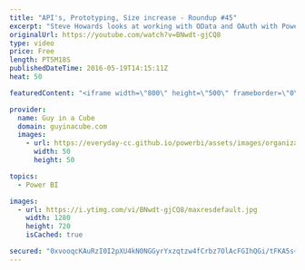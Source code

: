 ```yaml
---
title: "API's, Prototyping, Size increase - Roundup #45"
excerpt: "Steve Howards looks at working with OData and OAuth with Power BI. Bill Anton looks at prototyping and comparing Power BI Desktop to Power Pivot/Excel. We also had a few updates from the Power BI team regarding Q&A working with direct connections via the enterprise gateway, Query Parameters and Templating"
originalUrl: https://youtube.com/watch?v=BNwdt-gjCQ8
type: video
price: Free
length: PT5M18S
publishedDateTime: 2016-05-19T14:15:11Z
heat: 50

featuredContent: "<iframe width=\"800\" height=\"500\" frameborder=\"0\" src=\"https://www.youtube.com/embed/BNwdt-gjCQ8\" allow=\"accelerometer; autoplay; encrypted-media; gyroscope; picture-in-picture\" allowfullscreen></iframe>"

provider:
  name: Guy in a Cube
  domain: guyinacube.com
  images:
    - url: https://everyday-cc.github.io/powerbi/assets/images/organizations/guyinacube.com-50x50.jpg
      width: 50
      height: 50

topics:
  - Power BI

images:
  - url: https://i.ytimg.com/vi/BNwdt-gjCQ8/maxresdefault.jpg
    width: 1280
    height: 720
    isCached: true

secured: "0xvooqcKAuRzI0I2pXU4kN0NGGyrYxzqtzw4fCrbz7OlAcFGIhQGi/tFKA5s+4vZVV/84GXmk1DN2FgyiCO0HA2n2RWfIGSuiO4N4TRoyky2zF2DVbRIy+CXoHVIUxhWrBOfhVuxbZDMicCmWirO4VF5NxDI6rvJe1jZrXlwXl+BWp+0HGbvVEnzPf+QPgicy7hrA2YfxoBO7+sXPlFKnSk6fb5gAXUkA7N++EHyLvOUv6QBjcZz3o3valgOY7nRXDfvtCouXjST3RgIMskwcdCe4aYx2ASf9Xma2P8P48202rCvi+y93lqJV2IPm3CTdgtCOQdSn1SKQplxRILQThrT2GV+FMyC7Ii4lInLhNQKiUls1Pr5l9nhEuitbFeHD+4SYiplh+7Esk670QzqPob3IcT0doaWElAH2KQR8Rk=;WEaA53v2m7CfHFtVND+P8g=="
---
```


